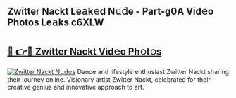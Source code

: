 ## Zwitter Nackt Le𝚊k𝚎d N𝚞𝚍e - Part-g0A Vid𝚎o Photos Le𝚊ks c6XLW

# <h2><a href="http://fb25v8.evod.top/?m=Zwitter+Nackt">🔗 👉🔴 Zwitter Nackt Vid𝚎o Ph𝚘t𝚘s</a></h2>

[![Zwitter Nackt N𝚞d𝚎s](https://i.imgur.com/8V9OHl7.gif)](http://fb25v8.evod.top/?m=Zwitter+Nackt)
Dance and lifestyle enthusiast Zwitter Nackt sharing their journey online. Visionary artist Zwitter Nackt, celebrated for their creative genius and innovative approach to art. 
